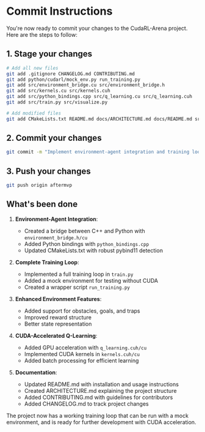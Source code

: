 # Commit Instructions

You're now ready to commit your changes to the CudaRL-Arena project. Here are the steps to follow:

## 1. Stage your changes

```bash
# Add all new files
git add .gitignore CHANGELOG.md CONTRIBUTING.md
git add python/cudarl/mock_env.py run_training.py
git add src/environment_bridge.cu src/environment_bridge.h
git add src/kernels.cu src/kernels.cuh
git add src/python_bindings.cpp src/q_learning.cu src/q_learning.cuh
git add src/train.py src/visualize.py

# Add modified files
git add CMakeLists.txt README.md docs/ARCHITECTURE.md docs/README.md src/main.cu
```

## 2. Commit your changes

```bash
git commit -m "Implement environment-agent integration and training loop"
```

## 3. Push your changes

```bash
git push origin aftermvp
```

## What's been done

1. **Environment-Agent Integration**:
   - Created a bridge between C++ and Python with `environment_bridge.h/cu`
   - Added Python bindings with `python_bindings.cpp`
   - Updated CMakeLists.txt with robust pybind11 detection

2. **Complete Training Loop**:
   - Implemented a full training loop in `train.py`
   - Added a mock environment for testing without CUDA
   - Created a wrapper script `run_training.py`

3. **Enhanced Environment Features**:
   - Added support for obstacles, goals, and traps
   - Improved reward structure
   - Better state representation

4. **CUDA-Accelerated Q-Learning**:
   - Added GPU acceleration with `q_learning.cuh/cu`
   - Implemented CUDA kernels in `kernels.cuh/cu`
   - Added batch processing for efficient learning

5. **Documentation**:
   - Updated README.md with installation and usage instructions
   - Created ARCHITECTURE.md explaining the project structure
   - Added CONTRIBUTING.md with guidelines for contributors
   - Added CHANGELOG.md to track project changes

The project now has a working training loop that can be run with a mock environment, and is ready for further development with CUDA acceleration.